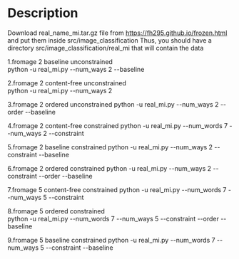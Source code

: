 # Description
Download real_name_mi.tar.gz file from https://fh295.github.io/frozen.html and put them inside src/image_classification
Thus, you should have a directory src/image_classification/real_mi that will contain the data

1.fromage 2 baseline unconstrained  
python -u real_mi.py --num_ways 2 --baseline

2.fromage 2 content-free unconstrained      		  
python -u real_mi.py --num_ways 2 

3.fromage 2 ordered unconstrained 
python -u real_mi.py --num_ways 2 --order --baseline


4.fromage 2 content-free constrained
python -u real_mi.py --num_words 7 --num_ways 2 --constraint

5.fromage 2 baseline constrained
python -u real_mi.py --num_ways 2 --constraint --baseline

6.fromage 2 ordered constrained 
python -u real_mi.py --num_ways 2 --constraint --order --baseline				


7.fromage 5 content-free constrained 
python -u real_mi.py --num_words 7 --num_ways 5 --constraint 

8.fromage 5 ordered constrained   	
python -u real_mi.py --num_words 7 --num_ways 5 --constraint --order --baseline 
			
9.fromage 5 baseline constrained 
python -u real_mi.py --num_words 7 --num_ways 5 --constraint --baseline  
